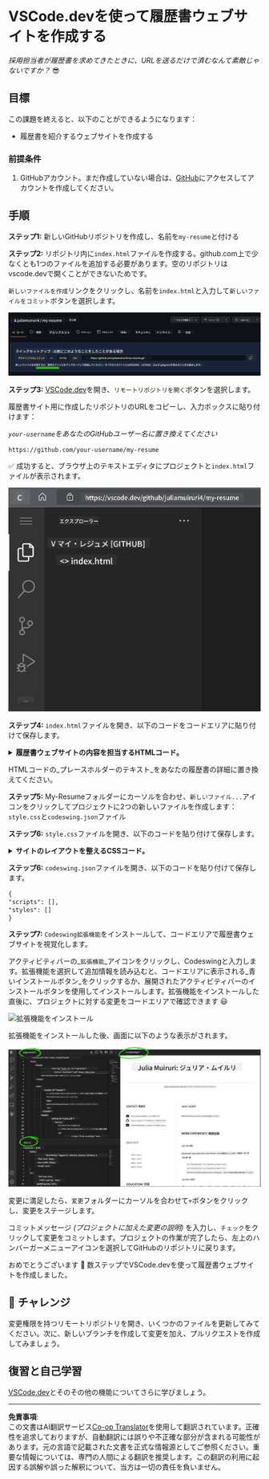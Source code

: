 <!--
CO_OP_TRANSLATOR_METADATA:
{
  "original_hash": "bd3aa6d2b879c30ea496c43aec1c49ed",
  "translation_date": "2025-08-28T17:59:29+00:00",
  "source_file": "8-code-editor/1-using-a-code-editor/assignment.md",
  "language_code": "ja"
}
-->
# VSCode.devを使って履歴書ウェブサイトを作成する

_採用担当者が履歴書を求めてきたときに、URLを送るだけで済むなんて素敵じゃないですか？_ 😎

<!----
TODO: オプションの画像を追加
![コードエディタを使用する](../../../../translated_images/webdev101-vscode-dev.f53c14e8dad231ea09d9e07a2db4a01551d2dc6cdf21225038389e11156af023.ja.png)
> スケッチノート作成者 [Author name](https://example.com)
---->

<!---
## 講義前クイズ
[講義前クイズ](https://ff-quizzes.netlify.app/web/quiz/3)
---->

## 目標

この課題を終えると、以下のことができるようになります：

- 履歴書を紹介するウェブサイトを作成する

### 前提条件

1. GitHubアカウント。まだ作成していない場合は、[GitHub](https://github.com/)にアクセスしてアカウントを作成してください。

## 手順

**ステップ1:** 新しいGitHubリポジトリを作成し、名前を`my-resume`と付ける

**ステップ2:** リポジトリ内に`index.html`ファイルを作成する。github.com上で少なくとも1つのファイルを追加する必要があります。空のリポジトリはvscode.devで開くことができないためです。

`新しいファイルを作成`リンクをクリックし、名前を`index.html`と入力して`新しいファイルをコミット`ボタンを選択します。

![github.comで新しいファイルを作成](../../../../translated_images/new-file-github.com.c886796d800e8056561829a181be1382c5303da9d902d8b2dd82b68a4806e21f.ja.png)

**ステップ3:** [VSCode.dev](https://vscode.dev)を開き、`リモートリポジトリを開く`ボタンを選択します。

履歴書サイト用に作成したリポジトリのURLをコピーし、入力ボックスに貼り付けます：

_`your-username`をあなたのGitHubユーザー名に置き換えてください_

```
https://github.com/your-username/my-resume
```

✅ 成功すると、ブラウザ上のテキストエディタにプロジェクトと`index.html`ファイルが表示されます。

![新しいファイルを作成](../../../../translated_images/project-on-vscode.dev.e79815a9a95ee7feac72ebe5c941c91279716be37c575dbdbf2f43bea2c7d8b6.ja.png)

**ステップ4:** `index.html`ファイルを開き、以下のコードをコードエリアに貼り付けて保存します。

<details>
    <summary><b>履歴書ウェブサイトの内容を担当するHTMLコード。</b></summary>
    
        <html>

            <head>
                <link href="style.css" rel="stylesheet">
                <link rel="stylesheet" href="https://cdnjs.cloudflare.com/ajax/libs/font-awesome/5.15.4/css/all.min.css">
                <title>ここにあなたの名前を入力してください！</title>
            </head>
            <body>
                <header id="header">
                    <!-- 履歴書のヘッダー：名前と役職 -->
                    <h1>ここにあなたの名前を入力してください！</h1>
                    <hr>
                    あなたの役職！
                    <hr>
                </header>
                <main>
                    <article id="mainLeft">
                        <section>
                            <h2>連絡先</h2>
                            <!-- 連絡先情報（ソーシャルメディア含む） -->
                            <p>
                                <i class="fa fa-envelope" aria-hidden="true"></i>
                                <a href="mailto:username@domain.top-level domain">ここにあなたのメールアドレスを入力してください</a>
                            </p>
                            <p>
                                <i class="fab fa-github" aria-hidden="true"></i>
                                <a href="github.com/yourGitHubUsername">ここにあなたのGitHubユーザー名を入力してください！</a>
                            </p>
                            <p>
                                <i class="fab fa-linkedin" aria-hidden="true"></i>
                                <a href="linkedin.com/yourLinkedInUsername">ここにあなたのLinkedInユーザー名を入力してください！</a>
                            </p>
                        </section>
                        <section>
                            <h2>スキル</h2>
                            <!-- あなたのスキル -->
                            <ul>
                                <li>スキル1！</li>
                                <li>スキル2！</li>
                                <li>スキル3！</li>
                                <li>スキル4！</li>
                            </ul>
                        </section>
                        <section>
                            <h2>学歴</h2>
                            <!-- あなたの学歴 -->
                            <h3>ここにコース名を入力してください！</h3>
                            <p>
                                ここに学校名を入力してください！
                            </p>
                            <p>
                                開始日 - 終了日
                            </p>
                        </section>            
                    </article>
                    <article id="mainRight">
                        <section>
                            <h2>自己紹介</h2>
                            <!-- あなたについて -->
                            <p>ここに自己紹介文を入力してください！</p>
                        </section>
                        <section>
                            <h2>職務経験</h2>
                            <!-- あなたの職務経験 -->
                            <h3>職務名</h3>
                            <p>
                                ここに組織名を入力してください | 開始月 – 終了月
                            </p>
                            <ul>
                                    <li>タスク1 - 何をしたかを書いてください！</li>
                                    <li>タスク2 - 何をしたかを書いてください！</li>
                                    <li>あなたの貢献の成果や影響を書いてください</li>
                                    
                            </ul>
                            <h3>職務名2</h3>
                            <p>
                                ここに組織名を入力してください | 開始月 – 終了月
                            </p>
                            <ul>
                                    <li>タスク1 - 何をしたかを書いてください！</li>
                                    <li>タスク2 - 何をしたかを書いてください！</li>
                                    <li>あなたの貢献の成果や影響を書いてください</li>
                                    
                            </ul>
                        </section>
                    </article>
                </main>
            </body>
        </html>
</details>

HTMLコードの_プレースホルダーのテキスト_をあなたの履歴書の詳細に置き換えてください。

**ステップ5:** My-Resumeフォルダーにカーソルを合わせ、`新しいファイル...`アイコンをクリックしてプロジェクトに2つの新しいファイルを作成します：`style.css`と`codeswing.json`ファイル

**ステップ6:** `style.css`ファイルを開き、以下のコードを貼り付けて保存します。

<details>
        <summary><b>サイトのレイアウトを整えるCSSコード。</b></summary>
            
            body {
                font-family: 'Segoe UI', Tahoma, Geneva, Verdana, sans-serif;
                font-size: 16px;
                max-width: 960px;
                margin: auto;
            }
            h1 {
                font-size: 3em;
                letter-spacing: .6em;
                padding-top: 1em;
                padding-bottom: 1em;
            }

            h2 {
                font-size: 1.5em;
                padding-bottom: 1em;
            }

            h3 {
                font-size: 1em;
                padding-bottom: 1em;
            }
            main { 
                display: grid;
                grid-template-columns: 40% 60%;
                margin-top: 3em;
            }
            header {
                text-align: center;
                margin: auto 2em;
            }

            section {
                margin: auto 1em 4em 2em;
            }

            i {
                margin-right: .5em;
            }

            p {
                margin: .2em auto
            }

            hr {
                border: none;
                background-color: lightgray;
                height: 1px;
            }

            h1, h2, h3 {
                font-weight: 100;
                margin-bottom: 0;
            }
            #mainLeft {
                border-right: 1px solid lightgray;
            }
            
</details>

**ステップ6:** `codeswing.json`ファイルを開き、以下のコードを貼り付けて保存します。

    {
    "scripts": [],
    "styles": []
    }

**ステップ7:** `Codeswing拡張機能`をインストールして、コードエリアで履歴書ウェブサイトを視覚化します。

アクティビティバーの_`拡張機能`_アイコンをクリックし、Codeswingと入力します。拡張機能を選択して追加情報を読み込むと、コードエリアに表示される_青いインストールボタン_をクリックするか、展開されたアクティビティバーのインストールボタンを使用してインストールします。拡張機能をインストールした直後に、プロジェクトに対する変更をコードエリアで確認できます 😃

![拡張機能をインストール](../../../../8-code-editor/images/install-extension.gif)

拡張機能をインストールした後、画面に以下のような表示がされます。

![Codeswing拡張機能の動作](../../../../translated_images/after-codeswing-extension-pb.0ebddddcf73b550994947a9084e35e2836c713ae13839d49628e3c764c1cfe83.ja.png)

変更に満足したら、`変更`フォルダーにカーソルを合わせて`+`ボタンをクリックし、変更をステージします。

コミットメッセージ _(プロジェクトに加えた変更の説明)_ を入力し、`チェック`をクリックして変更をコミットします。プロジェクトの作業が完了したら、左上のハンバーガーメニューアイコンを選択してGitHubのリポジトリに戻ります。

おめでとうございます 🎉 数ステップでVSCode.devを使って履歴書ウェブサイトを作成しました。

## 🚀 チャレンジ

変更権限を持つリモートリポジトリを開き、いくつかのファイルを更新してみてください。次に、新しいブランチを作成して変更を加え、プルリクエストを作成してみましょう。

<!----
## 講義後クイズ
[講義後クイズ](https://ff-quizzes.netlify.app/web/quiz/4)
---->

## 復習と自己学習

[VSCode.dev](https://code.visualstudio.com/docs/editor/vscode-web?WT.mc_id=academic-0000-alfredodeza)とそのその他の機能についてさらに学びましょう。

---

**免責事項**:  
この文書はAI翻訳サービス[Co-op Translator](https://github.com/Azure/co-op-translator)を使用して翻訳されています。正確性を追求しておりますが、自動翻訳には誤りや不正確な部分が含まれる可能性があります。元の言語で記載された文書を正式な情報源としてご参照ください。重要な情報については、専門の人間による翻訳を推奨します。この翻訳の利用に起因する誤解や誤った解釈について、当方は一切の責任を負いません。